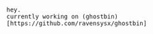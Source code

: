 <samp>
  hey. <br />
  currently working on (ghostbin)[https://github.com/ravensysx/ghostbin]
</samp>
